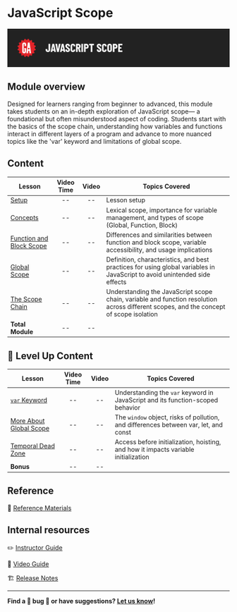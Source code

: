 # JavaScript Scope

![Hero image](./assets/hero.png)

## Module overview

Designed for learners ranging from beginner to advanced, this module takes students on an in-depth exploration of JavaScript scope— a foundational but often misunderstood aspect of coding. Students start with the basics of the scope chain, understanding how variables and functions interact in different layers of a program and advance to more nuanced topics like the 'var' keyword and limitations of global scope.

## Content

| Lesson | Video Time | Video | Topics Covered |
| ------ |:----------:|:-----:| ------------------ |
| [Setup](./setup/README.md)                                       | -- | -- | Lesson setup                                         |
| [Concepts](./concepts/README.md)                                 | -- | -- | Lexical scope, importance for variable management, and types of scope (Global, Function, Block)              |
| [Function and Block Scope](./function-and-block-scope/README.md) | -- | -- | Differences and similarities between function and block scope, variable accessibility, and usage implications                  |
| [Global Scope](./global-scope/README.md)                         | -- | -- | Definition, characteristics, and best practices for using global variables in JavaScript to avoid unintended side effects                             |
| [The Scope Chain](./scope-chain/README.md)                       | -- | -- | Understanding the JavaScript scope chain, variable and function resolution across different scopes, and the concept of scope isolation                         |
|  **Total Module**                                                | -- | -- |                                                         |

## 🚀 Level Up Content

| Lesson | Video Time | Video | Topics Covered |
| ------ |:----------:|:-----:| ------------------ |
| [`var` Keyword](/level-up/var.md)|--|--| Understanding the `var` keyword in JavaScript and its function-scoped behavior |
| [More About Global Scope](/level-up/more-about-global-scope.md) | --|--| The `window` object, risks of pollution, and differences between var, let, and const |
| [Temporal Dead Zone](/level-up/temporal-dead-zone.md)| --|--| Access before initialization, hoisting, and how it impacts variable initialization |
|  **Bonus**                  | -- | -- |                                                     |

## Reference

📖 [Reference Materials](./references/README.md)

## Internal resources

✏️ [Instructor Guide](./internal-resources/instructor-guide.md)

🎥 [Video Guide](./internal-resources/video-guide/README.md)

🏗️ [Release Notes](./internal-resources/release-notes.md)

---

**Find a 👾 bug 👾 or have suggestions? [Let us know](https://ga.co/curriculum-feedback)!**
